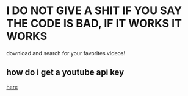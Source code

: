 # I DO NOT GIVE A SHIT IF YOU SAY THE CODE IS BAD, IF IT WORKS IT WORKS

download and search for your favorites videos!

## how do i get a youtube api key

[here](https://developers.google.com/youtube/v3/getting-started)
